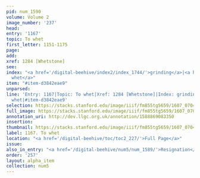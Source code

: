 ```yaml
---
pid: num_1590
volume: Volume 2
image_number: '237'
head:
entry: '1167'
topic: To whet
first_letter: 1151-1175
page:
add:
xref: 1284 [Whetstone]
see:
index: "<a href='/digital-beehive/index2/index_1744/'>grinding</a>|<a href='/digital-beehive/index5/index_4552/'>to
  whet</a>"
item: "#item-d3842eae9"
unparsed:
line: 'Entry: 1167|Topic: To whet|Xref: 1284 [Whetstone]|Index: grinding|Index: to
  whet|#item-d3842eae9'
selection: https://stacks.stanford.edu/image/iiif/fm855tg5659/1607_0704/399,1824,2945,590/full/0/default.jpg
full_image: https://stacks.stanford.edu/image/iiif/fm855tg5659/1607_0704/full/full/0/default.jpg
annotation_uri: http://dev.llgc.org.uk/annotation/1588869083350
insertion:
thumbnail: https://stacks.stanford.edu/image/iiif/fm855tg5659/1607_0704/399,1824,600,180/250,/0/default.jpg
label: 1167. To whet
location: "<a href='/digital-beehive/toc/toc2_227/'>Full Page</a>"
issue:
also_in_entry: "<a href='/digital-beehive/num5/num_1589/'>Resignation</a>"
order: '257'
layout: alpha_item
collection: num5
---
```

